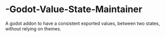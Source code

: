 # -Godot-Value-State-Maintainer
A godot addon to have a consistent exported values, between two states, without relying on themes.
